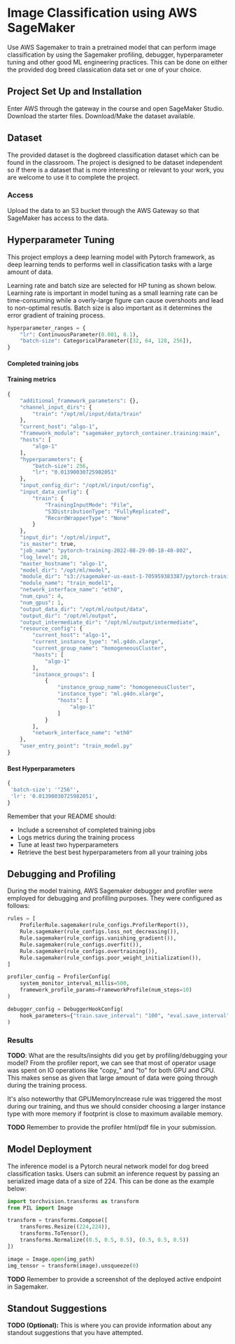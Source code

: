 # Image Classification using AWS SageMaker

Use AWS Sagemaker to train a pretrained model that can perform image classification by using the Sagemaker profiling, debugger, hyperparameter tuning and other good ML engineering practices. This can be done on either the provided dog breed classication data set or one of your choice.

## Project Set Up and Installation
Enter AWS through the gateway in the course and open SageMaker Studio. 
Download the starter files.
Download/Make the dataset available. 

## Dataset
The provided dataset is the dogbreed classification dataset which can be found in the classroom.
The project is designed to be dataset independent so if there is a dataset that is more interesting or relevant to your work, you are welcome to use it to complete the project.

### Access
Upload the data to an S3 bucket through the AWS Gateway so that SageMaker has access to the data. 

## Hyperparameter Tuning
This project employs a deep learning model with Pytorch framework, as deep learning tends to performs well in classification tasks with a large amount of data. 

Learning rate and batch size are selected for HP tuning as shown below. Learning rate is important in model tuning as a small learning rate can be time-consuming while a overly-large figure can cause overshoots and lead to non-optimal resutls. Batch size is also important as it determines the error gradient of training process. 

```python
hyperparameter_ranges = {
    "lr": ContinuousParameter(0.001, 0.1),
    "batch-size": CategoricalParameter([32, 64, 128, 256]),
}
```

#### Completed training jobs
[]()

#### Training metrics
```python
{
    "additional_framework_parameters": {},
    "channel_input_dirs": {
        "train": "/opt/ml/input/data/train"
    },
    "current_host": "algo-1",
    "framework_module": "sagemaker_pytorch_container.training:main",
    "hosts": [
        "algo-1"
    ],
    "hyperparameters": {
        "batch-size": 256,
        "lr": "0.01390030725982051"
    },
    "input_config_dir": "/opt/ml/input/config",
    "input_data_config": {
        "train": {
            "TrainingInputMode": "File",
            "S3DistributionType": "FullyReplicated",
            "RecordWrapperType": "None"
        }
    },
    "input_dir": "/opt/ml/input",
    "is_master": true,
    "job_name": "pytorch-training-2022-08-29-00-18-40-802",
    "log_level": 20,
    "master_hostname": "algo-1",
    "model_dir": "/opt/ml/model",
    "module_dir": "s3://sagemaker-us-east-1-705959383387/pytorch-training-2022-08-29-00-18-40-802/source/sourcedir.tar.gz",
    "module_name": "train_model1",
    "network_interface_name": "eth0",
    "num_cpus": 4,
    "num_gpus": 1,
    "output_data_dir": "/opt/ml/output/data",
    "output_dir": "/opt/ml/output",
    "output_intermediate_dir": "/opt/ml/output/intermediate",
    "resource_config": {
        "current_host": "algo-1",
        "current_instance_type": "ml.g4dn.xlarge",
        "current_group_name": "homogeneousCluster",
        "hosts": [
            "algo-1"
        ],
        "instance_groups": [
            {
                "instance_group_name": "homogeneousCluster",
                "instance_type": "ml.g4dn.xlarge",
                "hosts": [
                    "algo-1"
                ]
            }
        ],
        "network_interface_name": "eth0"
    },
    "user_entry_point": "train_model.py"
}
```

#### Best Hyperparameters
```python
{
 'batch-size': '"256"',
 'lr': '0.01390030725982051',
}
```


Remember that your README should:
- Include a screenshot of completed training jobs
- Logs metrics during the training process
- Tune at least two hyperparameters
- Retrieve the best best hyperparameters from all your training jobs

## Debugging and Profiling
During the model training, AWS Sagemaker debugger and profiler were employed for debugging and profilling purposes. They were configured as follows:
```python
rules = [
    ProfilerRule.sagemaker(rule_configs.ProfilerReport()),
    Rule.sagemaker(rule_configs.loss_not_decreasing()),
    Rule.sagemaker(rule_configs.vanishing_gradient()),
    Rule.sagemaker(rule_configs.overfit()),
    Rule.sagemaker(rule_configs.overtraining()),
    Rule.sagemaker(rule_configs.poor_weight_initialization()),
]

profiler_config = ProfilerConfig(
    system_monitor_interval_millis=500, 
    framework_profile_params=FrameworkProfile(num_steps=10)
)

debugger_config = DebuggerHookConfig(
    hook_parameters={"train.save_interval": "100", "eval.save_interval": "10"}
)
```

### Results
**TODO**: What are the results/insights did you get by profiling/debugging your model?
From the profiler report, we can see that most of operator usage was spent on IO operations like "copy_" and "to" for both GPU and CPU. This makes sense as given that large amount of data were going through during the training process. 

It's also noteworthy that GPUMemoryIncrease rule was triggered the most during our training, and thus we should consider choosing a larger instance type with more memory if footprint is close to maximum available memory. 

**TODO** Remember to provide the profiler html/pdf file in your submission.


## Model Deployment
The inference model is a Pytorch neural network model for dog breed classification tasks. Users can submit an inference request by passing an serialized image data of a size of 224. This can be done as the example below:
```python
import torchvision.transforms as transform
from PIL import Image

transform = transforms.Compose([
    transforms.Resize((224,224)),
    transforms.ToTensor(),
    transforms.Normalize((0.5, 0.5, 0.5), (0.5, 0.5, 0.5))
])

image = Image.open(img_path)
img_tensor = transform(image).unsqueeze(0) 

```

**TODO** Remember to provide a screenshot of the deployed active endpoint in Sagemaker.

## Standout Suggestions
**TODO (Optional):** This is where you can provide information about any standout suggestions that you have attempted.
